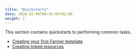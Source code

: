 ```yaml
---
title: "Quickstarts"
date: 2020-02-04T00:41:03+01:00
weight: 2
---
```


This section contains quickstarts to performing common tasks.

* [Creating your first Farmer template](quickstart-1)
* [Creating linked resources](quickstart-2)